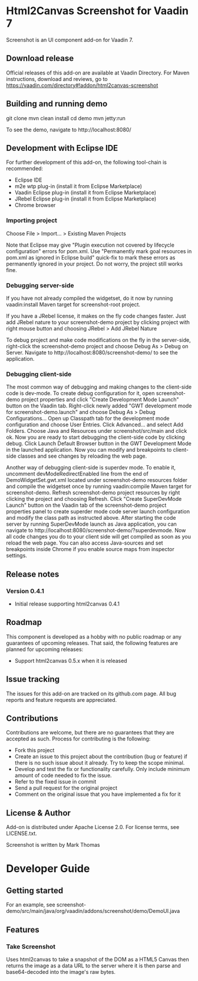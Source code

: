 # Html2Canvas Screenshot for Vaadin 7

Screenshot is an UI component add-on for Vaadin 7.

## Download release

Official releases of this add-on are available at Vaadin Directory. For Maven instructions, download and reviews, go to https://vaadin.com/directory#!addon/html2canvas-screenshot

## Building and running demo

git clone <url of the Screenshot repository>
mvn clean install
cd demo
mvn jetty:run

To see the demo, navigate to http://localhost:8080/

## Development with Eclipse IDE

For further development of this add-on, the following tool-chain is recommended:
- Eclipse IDE
- m2e wtp plug-in (install it from Eclipse Marketplace)
- Vaadin Eclipse plug-in (install it from Eclipse Marketplace)
- JRebel Eclipse plug-in (install it from Eclipse Marketplace)
- Chrome browser

### Importing project

Choose File > Import... > Existing Maven Projects

Note that Eclipse may give "Plugin execution not covered by lifecycle configuration" errors for pom.xml. Use "Permanently mark goal resources in pom.xml as ignored in Eclipse build" quick-fix to mark these errors as permanently ignored in your project. Do not worry, the project still works fine.

### Debugging server-side

If you have not already compiled the widgetset, do it now by running vaadin:install Maven target for screenshot-root project.

If you have a JRebel license, it makes on the fly code changes faster. Just add JRebel nature to your screenshot-demo project by clicking project with right mouse button and choosing JRebel > Add JRebel Nature

To debug project and make code modifications on the fly in the server-side, right-click the screenshot-demo project and choose Debug As > Debug on Server. Navigate to http://localhost:8080/screenshot-demo/ to see the application.

### Debugging client-side

The most common way of debugging and making changes to the client-side code is dev-mode. To create debug configuration for it, open screenshot-demo project properties and click "Create Development Mode Launch" button on the Vaadin tab. Right-click newly added "GWT development mode for screenshot-demo.launch" and choose Debug As > Debug Configurations... Open up Classpath tab for the development mode configuration and choose User Entries. Click Advanced... and select Add Folders. Choose Java and Resources under screenshot/src/main and click ok. Now you are ready to start debugging the client-side code by clicking debug. Click Launch Default Browser button in the GWT Development Mode in the launched application. Now you can modify and breakpoints to client-side classes and see changes by reloading the web page.

Another way of debugging client-side is superdev mode. To enable it, uncomment devModeRedirectEnabled line from the end of DemoWidgetSet.gwt.xml located under screenshot-demo resources folder and compile the widgetset once by running vaadin:compile Maven target for screenshot-demo. Refresh screenshot-demo project resources by right clicking the project and choosing Refresh. Click "Create SuperDevMode Launch" button on the Vaadin tab of the screenshot-demo project properties panel to create superder mode code server launch configuration and modify the class path as instructed above. After starting the code server by running SuperDevMode launch as Java application, you can navigate to http://localhost:8080/screenshot-demo/?superdevmode. Now all code changes you do to your client side will get compiled as soon as you reload the web page. You can also access Java-sources and set breakpoints inside Chrome if you enable source maps from inspector settings.


## Release notes

### Version 0.4.1
- Initial release supporting html2canvas 0.4.1

## Roadmap

This component is developed as a hobby with no public roadmap or any guarantees of upcoming releases. That said, the following features are planned for upcoming releases:
- Support html2canvas 0.5.x when it is released

## Issue tracking

The issues for this add-on are tracked on its github.com page. All bug reports and feature requests are appreciated.

## Contributions

Contributions are welcome, but there are no guarantees that they are accepted as such. Process for contributing is the following:
- Fork this project
- Create an issue to this project about the contribution (bug or feature) if there is no such issue about it already. Try to keep the scope minimal.
- Develop and test the fix or functionality carefully. Only include minimum amount of code needed to fix the issue.
- Refer to the fixed issue in commit
- Send a pull request for the original project
- Comment on the original issue that you have implemented a fix for it

## License & Author

Add-on is distributed under Apache License 2.0. For license terms, see LICENSE.txt.

Screenshot is written by Mark Thomas

# Developer Guide

## Getting started

For an example, see screenshot-demo/src/main/java/org/vaadin/addons/screenshot/demo/DemoUI.java

## Features

### Take Screenshot

Uses html2canvas to take a snapshot of the DOM as a HTML5 Canvas then returns the image as a data URL to the server where it is then
parse and base64-decoded into the image's raw bytes.

